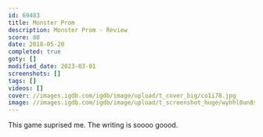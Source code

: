 ```yaml
---
id: 69483
title: Monster Prom
description: Monster Prom - Review
score: 80
date: 2018-05-20
completed: true
goty: []
modified_date: 2023-03-01
screenshots: []
tags: []
videos: []
cover: //images.igdb.com/igdb/image/upload/t_cover_big/co1i78.jpg
image: //images.igdb.com/igdb/image/upload/t_screenshot_huge/wyhhl0un8sjvff3ei2tl.jpg
---
```

This game suprised me. The writing is soooo goood.